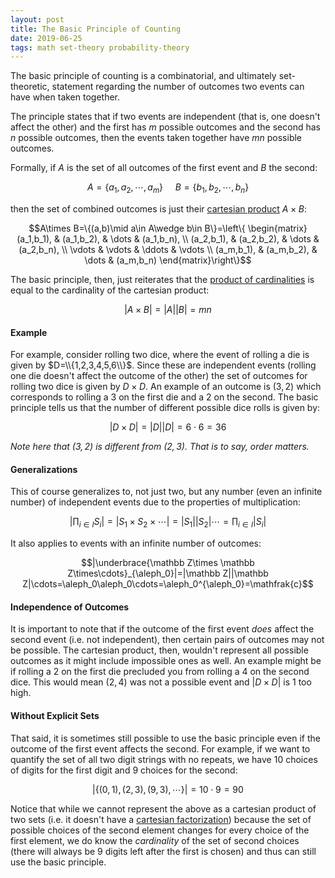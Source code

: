 ```yaml
---
layout: post
title: The Basic Principle of Counting
date: 2019-06-25
tags: math set-theory probability-theory
---
```

The basic principle of counting is a combinatorial, and ultimately set-theoretic, statement regarding the number of outcomes two events can have when taken together.

The principle states that if two events are independent (that is, one doesn't affect the other) and the first has $m$ possible outcomes and the second has $n$ possible outcomes, then the events taken together have $mn$ possible outcomes.

<!--more-->

Formally, if $A$ is the set of all outcomes of the first event and $B$ the second:

$$A=\{a_1,a_2,\cdots,a_m\}\ \ \ \ \ B=\{b_1,b_2,\cdots,b_n\}$$

then the set of combined outcomes is just their [cartesian product](\cartesian-product) $A\times B$:

$$A\times B=\{(a,b)\mid a\in A\wedge b\in B\}=\left\{
\begin{matrix}
    (a_1,b_1), & (a_1,b_2), & \dots & (a_1,b_n), \\
    (a_2,b_1), & (a_2,b_2), & \dots & (a_2,b_n), \\
    \vdots & \vdots & \ddots & \vdots \\
    (a_m,b_1), & (a_m,b_2), & \dots & (a_m,b_n)
\end{matrix}\right\}$$

The basic principle, then, just reiterates that the [product of cardinalities](\cartesian-product#cardinal-multiplication) is equal to the cardinality of the cartesian product:

$$|A\times B|=|A||B|=mn$$

#### Example
For example, consider rolling two dice, where the event of rolling a die is given by $D=\\{1,2,3,4,5,6\\}$. Since these are independent events (rolling one die doesn't affect the outcome of the other) the set of outcomes for rolling two dice is given by $D\times D$. An example of an outcome is $(3,2)$ which corresponds to rolling a $3$ on the first die and a $2$ on the second. The basic principle tells us that the number of different possible dice rolls is given by:

$$|D\times D|=|D||D|=6\cdot6=36$$

*Note here that $(3,2)$ is different from $(2,3)$. That is to say, order matters.*

#### Generalizations
This of course generalizes to, not just two, but any number (even an infinite number) of independent events due to the properties of multiplication:

$$\left|\prod_{i\in I}S_i\right|=|S_1\times S_2\times\cdots|=|S_1||S_2|\cdots=\prod_{i\in I}|S_i|$$

It also applies to events with an infinite number of outcomes:

$$|\underbrace{\mathbb Z\times \mathbb Z\times\cdots}_{\aleph_0}|=|\mathbb Z||\mathbb Z|\cdots=\aleph_0\aleph_0\cdots=\aleph_0^{\aleph_0}=\mathfrak{c}$$

#### Independence of Outcomes
It is important to note that if the outcome of the first event *does*  affect the second event (i.e. not independent), then certain pairs of outcomes may not be possible. The cartesian product, then, wouldn't represent all possible outcomes as it might include impossible ones as well. An example might be if rolling a 2 on the first die precluded you from rolling a 4 on the second dice. This would mean $(2,4)$ was not a possible event and $|D\times D|$ is $1$ too high. 

#### Without Explicit Sets
That said, it is sometimes still possible to use the basic principle even if the outcome of the first event affects the second. For example, if we want to quantify the set of all two digit strings with no repeats, we have 10 choices of digits for the first digit and 9 choices for the second:

$$|\{(0,1),(2,3),(9,3),\cdots\}|=10\cdot 9=90$$

Notice that while we cannot represent the above as a cartesian product of two sets (i.e. it doesn't have a [cartesian factorization](\cartesian-product#cartesian-factorization)) because the set of possible choices of the second element changes for every choice of the first element, we do know the *cardinality* of the set of second choices (there will always be 9 digits left after the first is chosen) and thus can still use the basic principle.